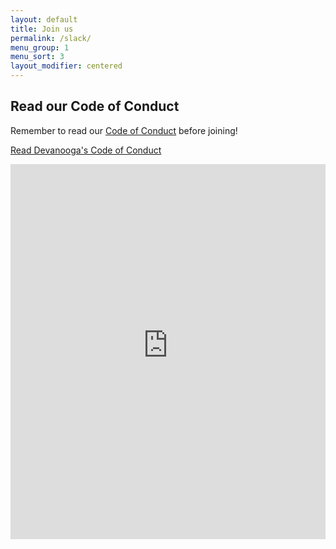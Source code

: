 ```yaml
---
layout: default
title: Join us
permalink: /slack/
menu_group: 1
menu_sort: 3
layout_modifier: centered
---
```


<aside class="announcement urgent">
    <h2>Read our Code of Conduct</h2>
    <p>
        Remember to read our <a href="/code-of-conduct">Code of Conduct</a> before joining!
    </p>
    <p>
        <a href="/code-of-conduct" title="Devanooga Code of Conduct" class="button button--blue button--block">Read Devanooga's Code of Conduct</a>
    </p>
</aside>

<iframe src="https://devanooga-slack.herokuapp.com/"
    width="100%"
    height="600"
    frameBorder="0"></iframe>
